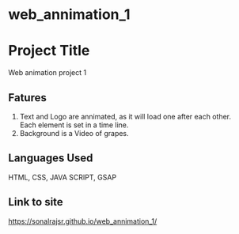 # web_annimation_1

# Project Title
Web animation project 1


## Fatures

1. Text and Logo are annimated, as it will load one after each other.  
    Each element is set in a time line.
2. Background is a Video of grapes.


## Languages Used
HTML, CSS, JAVA SCRIPT, GSAP

## Link to site
https://sonalrajsr.github.io/web_annimation_1/
